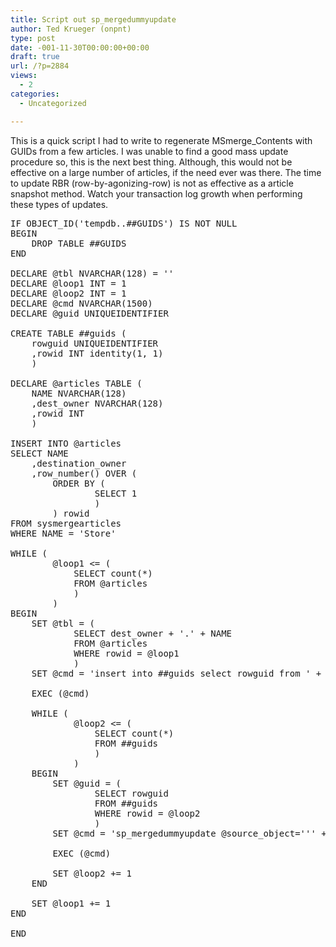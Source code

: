 ```yaml
---
title: Script out sp_mergedummyupdate
author: Ted Krueger (onpnt)
type: post
date: -001-11-30T00:00:00+00:00
draft: true
url: /?p=2884
views:
  - 2
categories:
  - Uncategorized

---
```

This is a quick script I had to write to regenerate MSmerge_Contents with GUIDs from a few articles. I was unable to find a good mass update procedure so, this is the next best thing. Although, this would not be effective on a large number of articles, if the need ever was there. The time to update RBR (row-by-agonizing-row) is not as effective as a article snapshot method. Watch your transaction log growth when performing these types of updates.

<pre>IF OBJECT_ID('tempdb..##GUIDS') IS NOT NULL
BEGIN
	DROP TABLE ##GUIDS
END

DECLARE @tbl NVARCHAR(128) = ''
DECLARE @loop1 INT = 1
DECLARE @loop2 INT = 1
DECLARE @cmd NVARCHAR(1500)
DECLARE @guid UNIQUEIDENTIFIER

CREATE TABLE ##guids (
	rowguid UNIQUEIDENTIFIER
	,rowid INT identity(1, 1)
	)

DECLARE @articles TABLE (
	NAME NVARCHAR(128)
	,dest_owner NVARCHAR(128)
	,rowid INT
	)

INSERT INTO @articles
SELECT NAME
	,destination_owner
	,row_number() OVER (
		ORDER BY (
				SELECT 1
				)
		) rowid
FROM sysmergearticles
WHERE NAME = 'Store'

WHILE (
		@loop1 &lt;= (
			SELECT count(*)
			FROM @articles
			)
		)
BEGIN
	SET @tbl = (
			SELECT dest_owner + &#039;.&#039; + NAME
			FROM @articles
			WHERE rowid = @loop1
			)
	SET @cmd = &#039;insert into ##guids select rowguid from &#039; + @tbl

	EXEC (@cmd)

	WHILE (
			@loop2 &lt;= (
				SELECT count(*)
				FROM ##guids
				)
			)
	BEGIN
		SET @guid = (
				SELECT rowguid
				FROM ##guids
				WHERE rowid = @loop2
				)
		SET @cmd = &#039;sp_mergedummyupdate @source_object=&#039;&#039;&#039; + @tbl + &#039;&#039;&#039;,@rowguid=&#039;&#039;&#039; + cast(@guid AS NVARCHAR(500)) + &#039;&#039;&#039;&#039;

		EXEC (@cmd)

		SET @loop2 += 1
	END

	SET @loop1 += 1
END

END</pre>